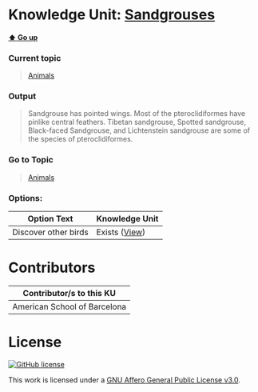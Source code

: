 # Knowledge Unit: [Sandgrouses](../../knowledge_units/animals/sandgrouses.md)

#### [:arrow_up: Go up](../../topics/animals.md)
### Current topic
> [Animals](../../topics/animals.md)
### Output
> Sandgrouse has pointed wings. Most of the pteroclidiformes have pinlike central feathers. Tibetan sandgrouse, Spotted sandgrouse, Black-faced Sandgrouse, and Lichtenstein sandgrouse are some of the species of pteroclidiformes.
### Go to Topic
> [Animals](../../topics/animals.md)

### Options: 

| Option Text | Knowledge Unit |
| - | - |  
| Discover other birds  |  Exists ([View](../../knowledge_units/animals/discover-other-birds.md))  | 

# Contributors

| Contributor/s to this KU |
| - | 
| American School of Barcelona |

# License
[![GitHub license](https://img.shields.io/github/license/inbrainz/cerebro)](https://github.com/inbrainz/cerebro/blob/master/LICENSE)

This work is licensed under a [GNU Affero General Public License v3.0](https://www.gnu.org/licenses/agpl-3.0.txt).